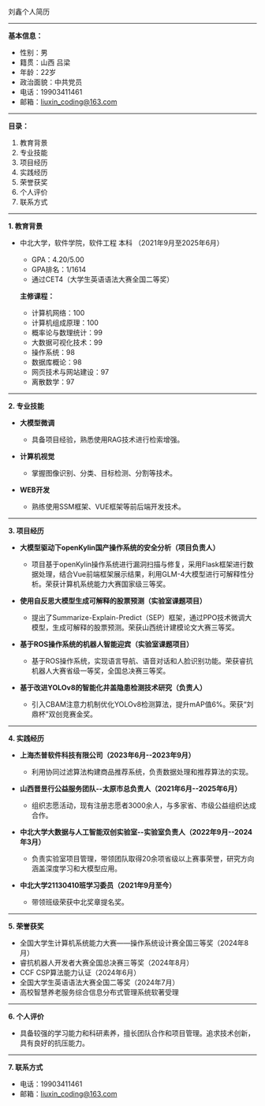 刘鑫个人简历

---

**基本信息：**

- 性别：男
- 籍贯：山西 吕梁
- 年龄：22岁
- 政治面貌：中共党员
- 电话：19903411461
- 邮箱：liuxin_coding@163.com

---

**目录：**

1. 教育背景
2. 专业技能
3. 项目经历
4. 实践经历
5. 荣誉获奖
6. 个人评价
7. 联系方式

---

**1. 教育背景**

- 中北大学，软件学院，软件工程 本科 （2021年9月至2025年6月）
  - GPA：4.20/5.00
  - GPA排名：1/1614
  - 通过CET4（大学生英语语法大赛全国二等奖）

  **主修课程：**
  - 计算机网络：100
  - 计算机组成原理：100
  - 概率论与数理统计：99
  - 大数据可视化技术：99
  - 操作系统：98
  - 数据库概论：98
  - 网页技术与网站建设：97
  - 离散数学：97

---

**2. 专业技能**

- **大模型微调**
  - 具备项目经验，熟悉使用RAG技术进行检索增强。
  
- **计算机视觉**
  - 掌握图像识别、分类、目标检测、分割等技术。

- **WEB开发**
  - 熟练使用SSM框架、VUE框架等前后端开发技术。

---

**3. 项目经历**

- **大模型驱动下openKylin国产操作系统的安全分析（项目负责人）**
  - 项目基于openKylin操作系统进行漏洞扫描与修复，采用Flask框架进行数据处理，结合Vue前端框架展示结果，利用GLM-4大模型进行可解释性分析。荣获计算机系统能力大赛国家级三等奖。

- **使用自反思大模型生成可解释的股票预测（实验室课题项目）**
  - 提出了Summarize-Explain-Predict（SEP）框架，通过PPO技术微调大模型，生成可解释的股票预测。荣获山西统计建模论文大赛三等奖。

- **基于ROS操作系统的机器人智能迎宾（实验室课题项目）**
  - 基于ROS操作系统，实现语言导航、语音对话和人脸识别功能。荣获睿抗机器人大赛省级一等奖，全国总决赛三等奖。

- **基于改进YOLOv8的智能化井盖隐患检测技术研究（负责人）**
  - 引入CBAM注意力机制优化YOLOv8检测算法，提升mAP值6%。荣获“刘鼎杯”双创竞赛金奖。

---

**4. 实践经历**

- **上海杰普软件科技有限公司（2023年6月--2023年9月）**
  - 利用协同过滤算法构建商品推荐系统，负责数据处理和推荐算法的实现。

- **山西晋昱行公益服务团队--太原市总负责人（2021年6月--2025年6月）**
  - 组织志愿活动，现有注册志愿者3000余人，与多家省、市级公益组织达成合作。

- **中北大学大数据与人工智能双创实验室--实验室负责人（2022年9月--2024年3月）**
  - 负责实验室项目管理，带领团队取得20余项省级以上赛事荣誉，研究方向涵盖深度学习和大模型应用。

- **中北大学21130410班学习委员（2021年9月至今）**
  - 带领班级荣获中北奖章提名奖。

---

**5. 荣誉获奖**

- 全国大学生计算机系统能力大赛——操作系统设计赛全国三等奖（2024年8月）
- 睿抗机器人开发者大赛全国总决赛三等奖（2024年8月）
- CCF CSP算法能力认证（2024年6月）
- 全国大学生英语语法大赛全国二等奖（2024年7月）
- 高校智慧养老服务综合信息分布式管理系统软著受理

---

**6. 个人评价**

- 具备较强的学习能力和科研素养，擅长团队合作和项目管理。追求技术创新，具有良好的抗压能力。

---

**7. 联系方式**

- 电话：19903411461
- 邮箱：liuxin_coding@163.com
